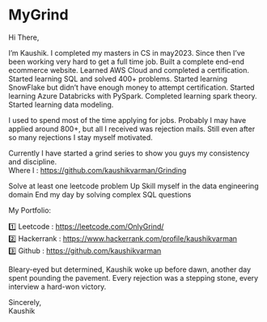 # MyGrind

Hi There,


I’m Kaushik. I completed my masters in CS in may2023. Since then I’ve been working very hard to get a full time job. Built a complete end-end ecommerce website. Learned AWS Cloud and completed a certification. Started learning SQL and solved 400+ problems. Started learning SnowFlake but didn’t have enough money to attempt certification. Started learning Azure Databricks with PySpark. Completed learning spark theory. Started learning data modeling. 

I used to spend most of the time applying for jobs. Probably I may have applied around 800+, but all I received was rejection mails. Still even after so many rejections I stay myself motivated.

Currently I have started a grind series to show you guys my consistency and discipline. 
<br> Where I : https://github.com/kaushikvarman/Grinding

Solve at least one leetcode problem
Up Skill myself in the data engineering domain
End my day by solving complex SQL questions

My Portfolio:

:one: Leetcode : https://leetcode.com/OnlyGrind/ <br>
:two: Hackerrank : https://www.hackerrank.com/profile/kaushikvarman <br>
:three: Github : https://github.com/kaushikvarman    

Bleary-eyed but determined, Kaushik woke up before dawn, another day spent pounding the pavement. Every rejection was a stepping stone, every interview a hard-won victory.


Sincerely, <br>
Kaushik
